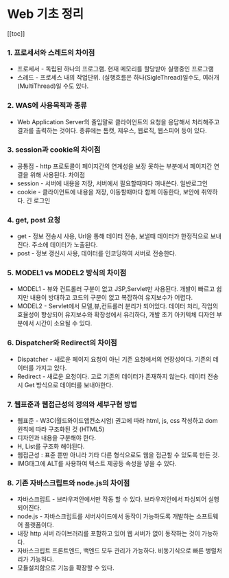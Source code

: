 # Web 기초 정리
[[toc]]
### 1. 프로세서와 스레드의 차이점
- 프로세서 - 독립된 하나의 프로그램. 현재 메모리를 할당받아 실행중인 프로그램
- 스레드 - 프로세스 내의 작업단위. (실행흐름은 하나(SigleThread)일수도, 여러개(MultiThread)일 수도 있다.

### 2. WAS에 사용목적과 종류
- Web Application Server의 줄임말로 클라이언트의 요청을 응답해서 처리해주고 결과를 출력하는 것이다.
종류에는 톰캣, 제우스, 웹로직, 웹스피어 등이 있다.

### 3. session과 cookie의 차이점
- 공통점 - http 프로토콜이 페이지간의 연계성을 보장 못하는 부분에서 페이지간 연결을 위해 사용된다.
차이점
- session - 서버에 내용을 저장, 서버에서 필요할때마다 꺼내쓴다. 일반로그인
- cookie - 클라이언트에 내용을 저장, 이동할때마다 함께 이동한다, 보안에 취약하다. 긴 로그인

### 4. get, post 요청
- get - 정보 전송시 사용, Url을 통해 데이터 전송, 보낼때 데이터가 한정적으로 보내진다. 주소에 데이터가 노출된다.
- post - 정보 갱신시 사용, 데이터를 인코딩하여 서버로 전송한다.

### 5. MODEL1 vs MODEL2 방식의 차이점
- MODEL1 - 뷰와 컨트롤러 구분이 없고 JSP,Servlet만 사용된다. 개발이 빠르고 쉽지만 내용이 방대하고 코드의 구분이 없고
복잡하여 유지보수가 어렵다.
- MODEL2 - Servlet에서 모델,뷰,컨트롤러 분리가 되어있다. 데이터 처리, 작업의 효율성이 향상되어 유지보수와 확장성에서
유리하다, 개발 초기 아키텍체 디자인 부분에서 시간이 소요될 수 있다.

### 6. Dispatcher와 Redirect의 차이점
- Dispatcher - 새로운 페이지 요청이 아닌 기존 요청에서의 연장성이다. 기존의 데이터를 가지고 있다.
- Redirect - 새로운 요청이다. 고로 기존의 데이터가 존재하지 않는다. 데이터 전송시 Get 방식으로 데이터를 보내야한다.

### 7. 웹표준과 웹접근성의 정의와 세부구현 방법
- 웹표준 - W3C(월드와이드앱컨소시엄) 권고에 따라 html, js, css 작성하고 dom 원칙에 따라 구조화된 것 (HTML5)
- 디자인과 내용을 구분해야 한다.
- H, List를 구조화 해야된다.
- 웹접근성 : 표준 뿐만 아니라 기타 다른 형식으로도 웹을 접근할 수 있도록 만든 것.
- IMG태그에 ALT를 사용하여 텍스트 제공등 속성을 넣을 수 있다.

### 8. 기존 자바스크립트와 node.js의 차이점
- 자바스크립트 - 브라우저안에서만 작동 할 수 있다. 브라우저안에서 파싱되어 실행되어진다.
- node.js -  자바스크립트를 서버사이드에서 동작이 가능하도록 개발하는 소프트웨어 플랫폼이다.
- 내장 http 서버 라이브러리를 포함하고 있어 웹 서버가 없이 동작하는 것이 가능하다.
- 자바스크립트 프론트엔드, 백엔드 모두 관리가 가능하다. 비동기식으로 빠른 병렬처리가 가능하다.
- 모듈설치함으로 기능을 확장할 수 있다.